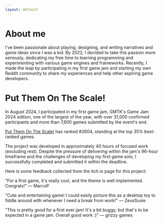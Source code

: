 ```yaml
---
layout: default
---
```


# About me

I've been passionate about playing, designing, and writing narratives and game ideas since I was a kid. By 2022, I decided to take this passion more seriously, dedicating my free time to learning programming and experimenting with various game engines and frameworks. Recently, I made the leap by participating in my first game jam and starting my own Reddit community to share my experiences and help other aspiring game developers.

# Put Them On The Scale!

In August 2024, I participated in my first game jam, GMTK's Game Jam 2024 edition, one of the largest of the year, with over 31,000 confirmed participants and more than 7,600 games submitted by the event's end.

[Put Them On The Scale!](https://itch.io/jam/gmtk-2024/rate/2889944) has ranked #2604, standing at the top 35% best-ranked games. 

The project was developed in approximately 40 hours of focused work (excluding rest). Despite the pressure of delivering within the jam's 96-hour timeframe and the challenges of developing my first game solo, I successfully completed and submitted it within the deadline.

Here is some feedback collected from the itch.io page for this project:

"For a first game, it's really cool, and the theme is well implemented. Congrats!"
— MarcoP

"Cute and entertaining game! I could easily picture this as a desktop toy to fiddle around with whenever I need a break from work!"
— ZeusSusie

"This is pretty good for a first ever jam! It's a bit buggy, but that's to be expected in a game jam. Overall good work :)"
— grizzy games


